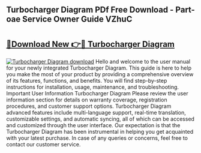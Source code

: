 ## Turbocharger Diagram PDf Free Download - Part-oae Service Owner Guide VZhuC

# <h2><a href="http://dfm7oat.blite.top/?on=Turbocharger+Diagram">🔗Download New 👉🔴 Turbocharger Diagram</a></h2>

[![Turbocharger Diagram download](https://i.imgur.com/lujVjoI.png)](http://dfm7oat.blite.top/?on=Turbocharger+Diagram)
Hello and welcome to the user manual for your newly integrated Turbocharger Diagram. This guide is here to help you make the most of your product by providing a comprehensive overview of its features, functions, and benefits. You will find step-by-step instructions for installation, usage, maintenance, and troubleshooting. Important User Information Turbocharger Diagram Please review the user information section for details on warranty coverage, registration procedures, and customer support options. Turbocharger Diagram advanced features include multi-language support, real-time translation, customizable settings, and automatic syncing, all of which can be accessed and customized through the user interface. Our expectation is that the Turbocharger Diagram has been instrumental in helping you get acquainted with your latest purchase. In case of any queries or concerns, feel free to contact our customer service.
